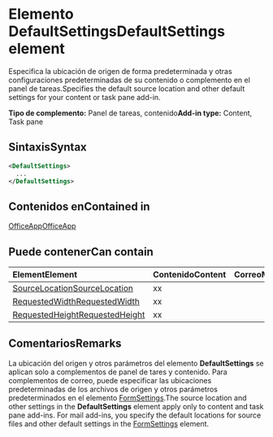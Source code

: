 # <a name="defaultsettings-element"></a><span data-ttu-id="318e2-101">Elemento DefaultSettings</span><span class="sxs-lookup"><span data-stu-id="318e2-101">DefaultSettings element</span></span>

<span data-ttu-id="318e2-102">Especifica la ubicación de origen de forma predeterminada y otras configuraciones predeterminadas de su contenido o complemento en el panel de tareas.</span><span class="sxs-lookup"><span data-stu-id="318e2-102">Specifies the default source location and other default settings for your content or task pane add-in.</span></span>

<span data-ttu-id="318e2-103">**Tipo de complemento:** Panel de tareas, contenido</span><span class="sxs-lookup"><span data-stu-id="318e2-103">**Add-in type:** Content, Task pane</span></span>

## <a name="syntax"></a><span data-ttu-id="318e2-104">Sintaxis</span><span class="sxs-lookup"><span data-stu-id="318e2-104">Syntax</span></span>

```XML
<DefaultSettings>
  ...
</DefaultSettings>
```

## <a name="contained-in"></a><span data-ttu-id="318e2-105">Contenidos en</span><span class="sxs-lookup"><span data-stu-id="318e2-105">Contained in</span></span>

[<span data-ttu-id="318e2-106">OfficeApp</span><span class="sxs-lookup"><span data-stu-id="318e2-106">OfficeApp</span></span>](officeapp.md)

## <a name="can-contain"></a><span data-ttu-id="318e2-107">Puede contener</span><span class="sxs-lookup"><span data-stu-id="318e2-107">Can contain</span></span>

|<span data-ttu-id="318e2-108">**Element**</span><span class="sxs-lookup"><span data-stu-id="318e2-108">**Element**</span></span>|<span data-ttu-id="318e2-109">**Contenido**</span><span class="sxs-lookup"><span data-stu-id="318e2-109">**Content**</span></span>|<span data-ttu-id="318e2-110">**Correo**</span><span class="sxs-lookup"><span data-stu-id="318e2-110">**Mail**</span></span>|<span data-ttu-id="318e2-111">**TaskPane**</span><span class="sxs-lookup"><span data-stu-id="318e2-111">**TaskPane**</span></span>|
|:-----|:-----|:-----|:-----|
|[<span data-ttu-id="318e2-112">SourceLocation</span><span class="sxs-lookup"><span data-stu-id="318e2-112">SourceLocation</span></span>](sourcelocation.md)|<span data-ttu-id="318e2-113">x</span><span class="sxs-lookup"><span data-stu-id="318e2-113">x</span></span>||<span data-ttu-id="318e2-114">x</span><span class="sxs-lookup"><span data-stu-id="318e2-114">x</span></span>|
|[<span data-ttu-id="318e2-115">RequestedWidth</span><span class="sxs-lookup"><span data-stu-id="318e2-115">RequestedWidth</span></span>](requestedwidth.md)|<span data-ttu-id="318e2-116">x</span><span class="sxs-lookup"><span data-stu-id="318e2-116">x</span></span>|||
|[<span data-ttu-id="318e2-117">RequestedHeight</span><span class="sxs-lookup"><span data-stu-id="318e2-117">RequestedHeight</span></span>](requestedheight.md)|<span data-ttu-id="318e2-118">x</span><span class="sxs-lookup"><span data-stu-id="318e2-118">x</span></span>|||

## <a name="remarks"></a><span data-ttu-id="318e2-119">Comentarios</span><span class="sxs-lookup"><span data-stu-id="318e2-119">Remarks</span></span>

<span data-ttu-id="318e2-120">La ubicación del origen y otros parámetros del elemento **DefaultSettings** se aplican solo a complementos de panel de tares y contenido. Para complementos de correo, puede especificar las ubicaciones predeterminadas de los archivos de origen y otros parámetros predeterminados en el elemento [FormSettings](formsettings.md).</span><span class="sxs-lookup"><span data-stu-id="318e2-120">The source location and other settings in the  **DefaultSettings** element apply only to content and task pane add-ins. For mail add-ins, you specify the default locations for source files and other default settings in the [FormSettings](formsettings.md) element.</span></span>

